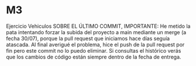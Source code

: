 # M3
Ejercicio Vehiculos
SOBRE EL ÚLTIMO COMMIT, IMPORTANTE: He metido la pata intentando forzar la subida del proyecto a main mediante un merge (a fecha 30/07), porque la pull request que iniciamos hace días seguía atascada.
Al final averigué el problema, hice el push de la pull request por fin pero este commit no lo puedo eliminar.
Si consultas el histórico verás que los cambios de código están siempre dentro de la fecha de entrega.
